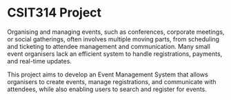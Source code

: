 # CSIT314 Project

Organising and managing events, such as conferences, corporate meetings, or social gatherings, often involves multiple moving parts, from scheduling and ticketing to attendee management and communication. Many small event organisers lack an efficient system to handle registrations, payments, and real-time updates.

This project aims to develop an Event Management System that allows organisers to create events, manage registrations, and communicate with attendees, while also enabling users to search and register for events.
